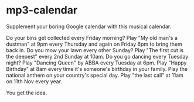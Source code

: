 # mp3-calendar
Supplement your boring Google calendar with this musical calendar.

Do your bins get collected every Friday morning? Play "My old man's a dustman" at 9pm every Thursday and again on Friday 6pm to bring them back in. 
Do you mow your lawn every other Sunday? Play "The first cut is the deepest" every 2nd Sunday at 10am. 
Do you go dancing every Tuesday night? Play "Dancing Queen" by ABBA every Tuesday at 6pm. 
Play "Happy Birthday" at 8am every time it's someone's birthday in your family. 
Play the national anthem on your country's special day. 
Play "the last call" at 11am on 11th Nov every year. 

You get the idea. 
